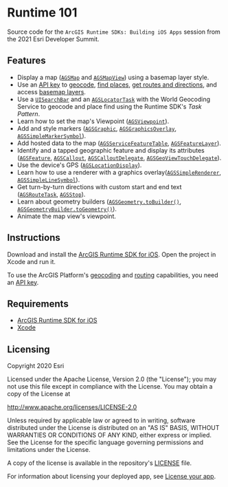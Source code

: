 # Runtime 101

Source code for the `ArcGIS Runtime SDKs: Building iOS Apps` session from the 2021 Esri Developer Summit.

## Features
* Display a map ([`AGSMap`](https://developers.arcgis.com/ios/api-reference/interface_a_g_s_map.html) and [`AGSMapView`](https://developers.arcgis.com/ios/api-reference/interface_a_g_s_map_view.html)) using a basemap layer style.
* Use an [API key](https://developers.arcgis.com/documentation/mapping-apis-and-location-services/security-and-authentication/#api-keys) to [geocode](https://developers.arcgis.com/documentation/mapping-apis-and-location-services/geocode-and-search/geocoding/), [find places](https://developers.arcgis.com/documentation/mapping-apis-and-location-services/geocode-and-search/place-search/), [get routes and directions](https://developers.arcgis.com/documentation/mapping-apis-and-location-services/route-and-directions/routing/), and access [basemap layers](https://developers.arcgis.com/documentation/mapping-apis-and-location-services/maps-scenes-and-layers/basemap-layers/).
* Use a [`UISearchBar`](https://developer.apple.com/documentation/uikit/uisearchbar) and an [`AGSLocatorTask`](https://developers.arcgis.com/ios/api-reference/interface_a_g_s_locator_task.html) with the World Geocoding Service to geocode and place find using the Runtime SDK's _Task Pattern_.
* Learn how to set the map's Viewpoint ([`AGSViewpoint`](https://developers.arcgis.com/ios/api-reference/interface_a_g_s_viewpoint.html)).
* Add and style markers ([`AGSGraphic`](https://developers.arcgis.com/ios/api-reference/interface_a_g_s_graphic.html), [`AGSGraphicsOverlay`](https://developers.arcgis.com/ios/api-reference/interface_a_g_s_graphics_overlay.html), [`AGSSimpleMarkerSymbol`](https://developers.arcgis.com/ios/api-reference/interface_a_g_s_simple_marker_symbol.html)).
* Add hosted data to the map ([`AGSServiceFeatureTable`](https://developers.arcgis.com/ios/api-reference/interface_a_g_s_service_feature_table.html), [`AGSFeatureLayer`](https://developers.arcgis.com/ios/api-reference/interface_a_g_s_feature_layer.html)).
* Identify and a tapped geographic feature and display its attributes ([`AGSFeature`](https://developers.arcgis.com/ios/api-reference/interface_a_g_s_feature.html), [`AGSCallout`](https://developers.arcgis.com/ios/api-reference/interface_a_g_s_callout.html), [`AGSCalloutDelegate`](https://developers.arcgis.com/ios/api-reference/protocol_a_g_s_callout_delegate-p.html), [`AGSGeoViewTouchDelegate`](https://developers.arcgis.com/ios/api-reference/protocol_a_g_s_geo_view_touch_delegate-p.html)).
* Use the device's GPS ([`AGSLocationDisplay`](https://developers.arcgis.com/ios/api-reference/interface_a_g_s_location_display.html)).
* Learn how to use a renderer with a graphics overlay([`AGSSimpleRenderer`](https://developers.arcgis.com/ios/api-reference/interface_a_g_s_simple_renderer.html), [`AGSSimpleLineSymbol`](https://developers.arcgis.com/ios/api-reference/interface_a_g_s_simple_line_symbol.html)).
* Get turn-by-turn directions with custom start and end text ([`AGSRouteTask`](https://developers.arcgis.com/ios/api-reference/interface_a_g_s_route_task.html), [`AGSStop`](https://developers.arcgis.com/ios/api-reference/interface_a_g_s_stop.html)).
* Learn about geometry builders ([`AGSGeometry.toBuilder()`](https://developers.arcgis.com/ios/api-reference/interface_a_g_s_geometry.html#a0a5dd7e9f36c1f05971cca3f6b68d190), [`AGSGeometryBuilder.toGeometry()`](https://developers.arcgis.com/ios/api-reference/interface_a_g_s_geometry_builder.html#a4b108ac0cfce067e27d3e1bd55219b57)).
* Animate the map view's viewpoint.

## Instructions
Download and install the [ArcGIS Runtime SDK for iOS](https://developers.arcgis.com/ios/).
Open the project in Xcode and run it.

To use the ArcGIS Platform's [geocoding](https://developers.arcgis.com/documentation/mapping-apis-and-location-services/geocode-and-search/) and [routing](https://developers.arcgis.com/documentation/mapping-apis-and-location-services/route-and-directions/) capabilities, you need an [API key](https://developers.arcgis.com/documentation/mapping-apis-and-location-services/security-and-authentication/#api-keys).


## Requirements
* [ArcGIS Runtime SDK for iOS](https://developers.arcgis.com/ios/)
* [Xcode](https://itunes.apple.com/us/app/xcode/id497799835?mt=12)

## Licensing
Copyright 2020 Esri

Licensed under the Apache License, Version 2.0 (the "License"); you may not use this file except in compliance with the License. You may obtain a copy of the License at

http://www.apache.org/licenses/LICENSE-2.0

Unless required by applicable law or agreed to in writing, software distributed under the License is distributed on an "AS IS" BASIS, WITHOUT WARRANTIES OR CONDITIONS OF ANY KIND, either express or implied. See the License for the specific language governing permissions and limitations under the License.

A copy of the license is available in the repository's [LICENSE](LICENSE) file.

For information about licensing your deployed app, see [License your app](https://developers.arcgis.com/ios/license-and-deployment/license/#license-your-app).
